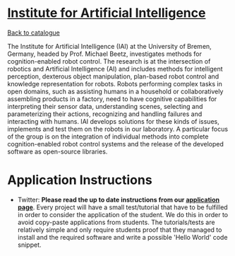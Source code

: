 
# [Institute for Artificial Intelligence](http://ai.uni-bremen.de/)

[Back to catalogue](../README.md#institute-for-artificial-intelligence)

The Institute for Artificial Intelligence (IAI) at the University of Bremen, Germany, headed by Prof. Michael Beetz, investigates methods for cognition-enabled robot control. The research is at the intersection of robotics and Artificial Intelligence (AI) and includes methods for intelligent perception, dexterous object manipulation, plan-based robot control and knowledge representation for robots. Robots performing complex tasks in open domains, such as assisting humans in a household or collaboratively assembling products in a factory, need to have cognitive capabilities for interpreting their sensor data, understanding scenes, selecting and parameterizing their actions, recognizing and handling failures and interacting with humans. IAI develops solutions for these kinds of issues, implements and test them on the robots in our laboratory. A particular focus of the group is on the integration of individual methods into complete cognition-enabled robot control systems and the release of the developed software as open-source libraries.

# Application Instructions

* Twitter: **Please read the up to date instructions from our [application page](http://ai.uni-bremen.de/teaching/gsoc2018)**. Every project will have a small test/tutorial that have to be fulfilled in order to consider the application of the student. We do this in order to avoid copy-paste applications from students. The tutorials/tests are relatively simple and only require students proof that they managed to install and the required software and write a possible 'Hello World' code snippet.